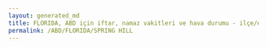 ```yaml
---
layout: generated_md
title: FLORIDA, ABD için iftar, namaz vakitleri ve hava durumu - ilçe/eyalet seç
permalink: /ABD/FLORIDA/SPRING HILL
---
```


<script type="text/javascript">
  var country = ABD;
  var city = FLORIDA;
  var state = SPRING HILL;
  var lat = 72;
  var lon = 21;
</script>
